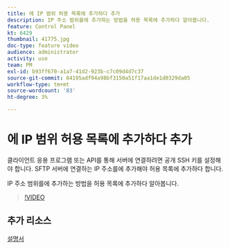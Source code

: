```yaml
---
title: 에 IP 범위 허용 목록에 추가하다 추가
description: IP 주소 범위를에 추가하는 방법을 허용 목록에 추가하다 알아봅니다.
feature: Control Panel
kt: 6429
thumbnail: 41775.jpg
doc-type: feature video
audience: administrator
activity: use
team: PM
exl-id: b93ff670-a1a7-41d2-923b-c7c09d4d7c37
source-git-commit: 84195adf94a98bf3150a51f17aa1de1d0329da05
workflow-type: tm+mt
source-wordcount: '83'
ht-degree: 3%

---
```


# 에 IP 범위 허용 목록에 추가하다 추가

클라이언트 응용 프로그램 또는 API를 통해 서버에 연결하려면 공개 SSH 키를 설정해야 합니다. SFTP 서버에 연결하는 IP 주소를에 추가해야 허용 목록에 추가하다 합니다.

IP 주소 범위를에 추가하는 방법을 허용 목록에 추가하다 알아봅니다.

>[!VIDEO](https://video.tv.adobe.com/v/41775?quality=12)

## 추가 리소스

[설명서](https://experienceleague.adobe.com/docs/control-panel/using/sftp-management/ip-range-allow-listing.html?lang=en)
